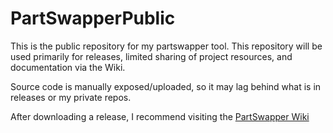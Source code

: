 # PartSwapperPublic

This is the public repository for my partswapper tool.
This repository will be used primarily for releases, limited sharing of project resources, and documentation via the Wiki.

Source code is manually exposed/uploaded, so it may lag behind what is in releases or my private repos.

After downloading a release, I recommend visiting the [PartSwapper Wiki](https://github.com/CaptainPicarl/PartSwapperPublic/wiki/Get-Started)
